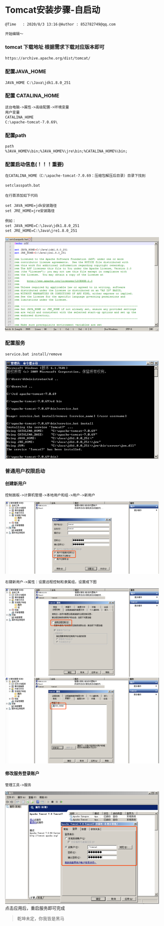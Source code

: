 # Tomcat安装步骤-自启动
`@Time   : 2020/8/3 13:16`
`@Author : 852782749@qq.com`


```
开始编辑～
```
###  tomcat 下载地址 根据需求下载对应版本即可
`https://archive.apache.org/dist/tomcat/`

### 配置JAVA_HOME
```angular2html
JAVA_HOME C:\Java\jdk1.8.0_251
```

### 配置 CATALINA_HOME
```angular2html
这台电脑->属性->高级配置->环境变量
用户变量
CATALINA_HOME
C:\apache-tomcat-7.0.69\
```
### 配置path
```angular2html
path
%JAVA_HOME%\bin;%JAVA_HOME%\jre\bin;%CATALINA_HOME%\bin;
```

### 配置启动信息(！！！重要)
```angular2html
在CATALINA_HOME（C:\apache-tomcat-7.0.69：压缩包解压后目录）目录下找到

setclasspath.bat

在行首添加如下代码

set JAVA_HOME=jdk安装路径
set JRE_HOME=jre安装路径

例如：
set JAVA_HOME=C:\Java\jdk1.8.0_251
set JRE_HOME=C:\Java\jre1.8.0_251

```
![avatar](images/tomcat_02.png)

### 配置服务
```angular2html
service.bat install/remove
```
![avatar](images/tomcat_01.png)

### 普通用户权限启动
#### 创建新用户
```angular2html
控制面板->计算机管理->本地用户和组->用户->新用户
```
![avatar](images/tomcat_03.png)
```angular2html
右键新用户->属性：设置远程控制和隶属组，设置成下图
```
![avatar](images/tomcat_04.png)
![avatar](images/tomcat_05.png)

#### 修改服务登录账户
```angular2html
管理工具->服务
```
![avatar](images/tomcat_06.png)
点击应用后，重启服务即可完成

> 乾坤未定，你我皆是黑马